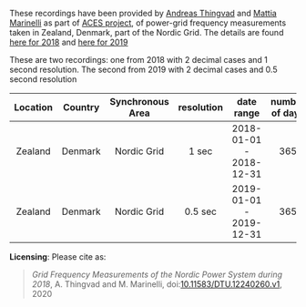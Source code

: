 These recordings have been provided by [Andreas Thingvad](https://www.dtu.dk/service/telefonbog/person?id=70888&tab=7) and [Mattia Marinelli](https://www.dtu.dk/service/telefonbog/person?id=76711&tab=5&type=all) as part of [ACES project](https://www.aces-bornholm.eu), of power-grid frequency measurements taken in Zealand, Denmark, part of the Nordic Grid. The details are found [here for 2018](https://data.dtu.dk/articles/Grid_Frequency_Measurements_of_the_Nordic_Power_System_during_2018_/12240260) and [here for 2019](https://data.dtu.dk/articles/dataset/Grid_Frequency_Measurements_of_the_Nordic_Power_System_during_2019/12758573)

These are two recordings: one from 2018 with 2 decimal cases and 1 second resolution. The second from 2019 with 2 decimal cases and 0.5 second resolution

| Location | Country | Synchronous Area | resolution |  date range | number of days | direct link | size (mb) |
|:---:|:---:|:---:|:---:|:---:|:---:|:---:|:---:|
| Zealand | Denmark | Nordic Grid | 1 sec |  2018-01-01 - 2018-12-31 | 365 | [External link](https://data.dtu.dk/ndownloader/files/24144683) | 150.8 |
| Zealand | Denmark | Nordic Grid | 0.5 sec |  2019-01-01 - 2019-12-31 | 365 | [External link](https://data.dtu.dk/ndownloader/files/22519508) | 298.1 |

**Licensing**: Please cite as:
>*Grid Frequency Measurements of the Nordic Power System during 2018*, A. Thingvad and M. Marinelli, doi:[10.11583/DTU.12240260.v1](https://data.dtu.dk/articles/dataset/Grid_Frequency_Measurements_of_the_Nordic_Power_System_during_2018_/12240260), 2020
